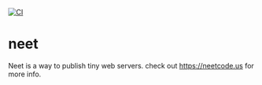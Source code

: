 [![CI](https://github.com/fizx/neet/actions/workflows/ci.yaml/badge.svg)](https://github.com/fizx/neet/actions/workflows/ci.yaml)

# neet

Neet is a way to publish tiny web servers. check out https://neetcode.us for more info.
